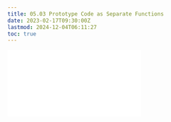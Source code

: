 ```yaml
---
title: 05.03 Prototype Code as Separate Functions
date: 2023-02-17T09:30:00Z
lastmod: 2024-12-04T06:11:27
toc: true
---
```


![Link to included file content](../../../../arduino/separate-code-into-functions.md)
